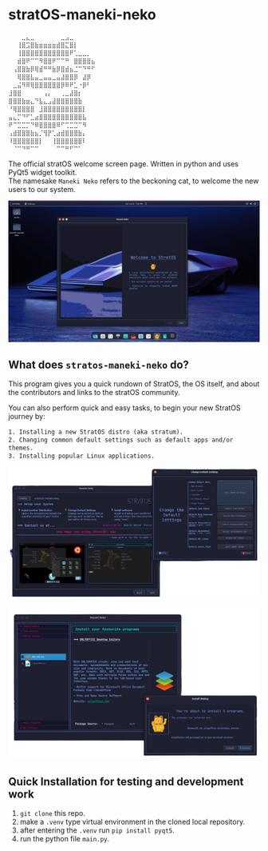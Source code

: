 # stratOS-maneki-neko
```
⠀⠀⠀⣀⣄⣀⠀⠀⠀⠀⠀⠀⣀⣠⣀⠀⠀⠀⠀⠀
⠀⠀⢸⣿⣩⣿⣷⣶⣶⣶⣶⣾⣿⣍⣿⡇⠀⠀⠀⠀
⠀⠀⢸⣿⣿⣿⣿⣿⣿⣿⣿⣿⣿⣿⠟⢁⣀⣀⡀⠀
⠀⠀⣾⣿⠟⠉⠉⠻⣿⣿⠟⠉⠉⠛⠀⣿⣿⣿⣿⣦
⠀⢠⣿⣿⣷⡿⢿⣾⠛⠛⣷⡿⣿⣾⣦⣈⠉⠙⠛⠋
⠀⠀⢿⣿⣿⣧⣤⣀⣤⣤⣀⣤⣼⣿⣿⡿⠀⣼⡿⠀
⠀⣀⣬⠻⠿⢿⣿⣿⣿⣿⣿⣿⡿⠿⠟⣁⠐⡿⠃⠀
⣸⣿⣿⠀⠀⠀⠀⠀⢠⡄⠀⠀⢀⣀⣼⣿⡆⠀⠀⠀
⣿⣿⣿⣷⣶⣄⠙⣧⣄⣠⣼⣿⣿⣿⣿⣿⣷⠀⠀⠀
⠘⢿⣿⣿⣿⣿⠀⣸⣿⣿⣿⣿⣿⣿⣿⣿⣿⡇⠀⠀
⣤⣄⡉⠙⠋⣁⣴⣿⣿⣿⣿⣿⣿⣿⣿⣿⣿⣧⠀⠀
⠟⠉⣉⣉⡉⠙⠿⣿⣿⣿⣿⠿⠋⢉⣉⣉⠉⠻⠀⠀
⢠⣾⣿⣿⣿⣷⣦⡈⢻⡟⢁⣴⣾⣿⣿⣿⣷⡄⠀⠀
⠸⣿⣿⣿⣿⣿⣿⡇⠀⠀⢸⣿⣿⣿⣿⣿⣿⠇⠀⠀
⠀⠈⠉⠙⠛⠉⠉⠀⠀⠀⠀⠉⠉⠛⠋⠉⠁⠀⠀⠀
```
The official stratOS welcome screen page. Written in python and uses PyQt5 widget toolkit. \
The namesake `Maneki Neko` refers to the beckoning cat, to welcome the new users to our system.

![maneki on stratos desktop](01_readme_stratos.png)

## What does `stratos-maneki-neko` do?

This program gives you a quick rundown of StratOS, the OS itself, and about the contributors and links to the stratOS community.

You can also perform quick and easy tasks, to begin your new StratOS journey by:
    
    1. Installing a new StratOS distro (aka stratum).
    2. Changing common default settings such as default apps and/or themes.
    3. Installing popular Linux applications.


![alt text](<02_readme_changeSetting.png>)

![alt text](03_readme_programInstaller.png)



## Quick Installation for testing and development work
1. `git clone` this repo.
2. make a `.venv` type virtual environment in the cloned local repository.
3. after entering the `.venv` run `pip install pyqt5`.
4. run the python file `main.py`.
